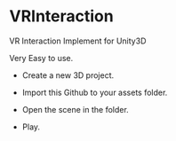 # VRInteraction
VR Interaction Implement for Unity3D

Very Easy to use. 

 - Create a new 3D project. 

 - Import this Github to your assets folder. 

 - Open the scene in the folder. 

 - Play.


  
  
